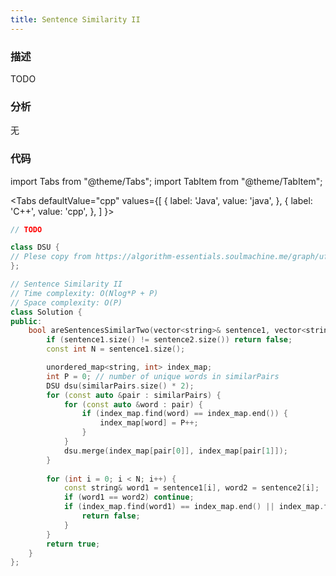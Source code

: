 ```yaml
---
title: Sentence Similarity II
---
```


### 描述

TODO

### 分析

无

### 代码

import Tabs from "@theme/Tabs";
import TabItem from "@theme/TabItem";

<Tabs
defaultValue="cpp"
values={[
{ label: 'Java', value: 'java', },
{ label: 'C++', value: 'cpp', },
]
}>
<TabItem value="java">

```java
// TODO
```

</TabItem>
<TabItem value="cpp">

```cpp
class DSU {
// Plese copy from https://algorithm-essentials.soulmachine.me/graph/ufs/#union-by-rank
};

// Sentence Similarity II
// Time complexity: O(Nlog*P + P)
// Space complexity: O(P)
class Solution {
public:
    bool areSentencesSimilarTwo(vector<string>& sentence1, vector<string>& sentence2, vector<vector<string>>& similarPairs) {
        if (sentence1.size() != sentence2.size()) return false;
        const int N = sentence1.size();

        unordered_map<string, int> index_map;
        int P = 0; // number of unique words in similarPairs
        DSU dsu(similarPairs.size() * 2);
        for (const auto &pair : similarPairs) {
            for (const auto &word : pair) {
                if (index_map.find(word) == index_map.end()) {
                    index_map[word] = P++;
                }
            }
            dsu.merge(index_map[pair[0]], index_map[pair[1]]);
        }
        
        for (int i = 0; i < N; i++) {
            const string& word1 = sentence1[i], word2 = sentence2[i];
            if (word1 == word2) continue;
            if (index_map.find(word1) == index_map.end() || index_map.find(word2) == index_map.end() || dsu.find(index_map[word1]) != dsu.find(index_map[word2])) {
                return false;
            }
        }
        return true;
    }
};
```

</TabItem>
</Tabs>

